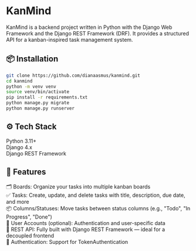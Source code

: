 # KanMind

KanMind is a backend project written in Python with the Django Web Framework and the Django REST Framework (DRF). It provides a structured API for a kanban-inspired task management system.

## 📦 Installation

```bash
git clone https://github.com/dianaasmus/kanmind.git
cd kanmind
python -m venv venv
source venv/bin/activate
pip install -r requirements.txt
python manage.py migrate
python manage.py runserver
```

## ⚙️ Tech Stack

Python 3.11+  
Django 4.x  
Django REST Framework  

## 🚀 Features

🗂 Boards: Organize your tasks into multiple kanban boards  
✅ Tasks: Create, update, and delete tasks with title, description, due date, and more  
📦 Columns/Statuses: Move tasks between status columns (e.g., "Todo", "In Progress", "Done")  
👤 User Accounts (optional): Authentication and user-specific data  
🧩 REST API: Fully built with Django REST Framework — ideal for a decoupled frontend  
🔐 Authentication: Support for TokenAuthentication